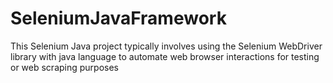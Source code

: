 # SeleniumJavaFramework
This Selenium Java project typically involves using the Selenium WebDriver library with java language to automate web browser interactions for testing or web scraping purposes
